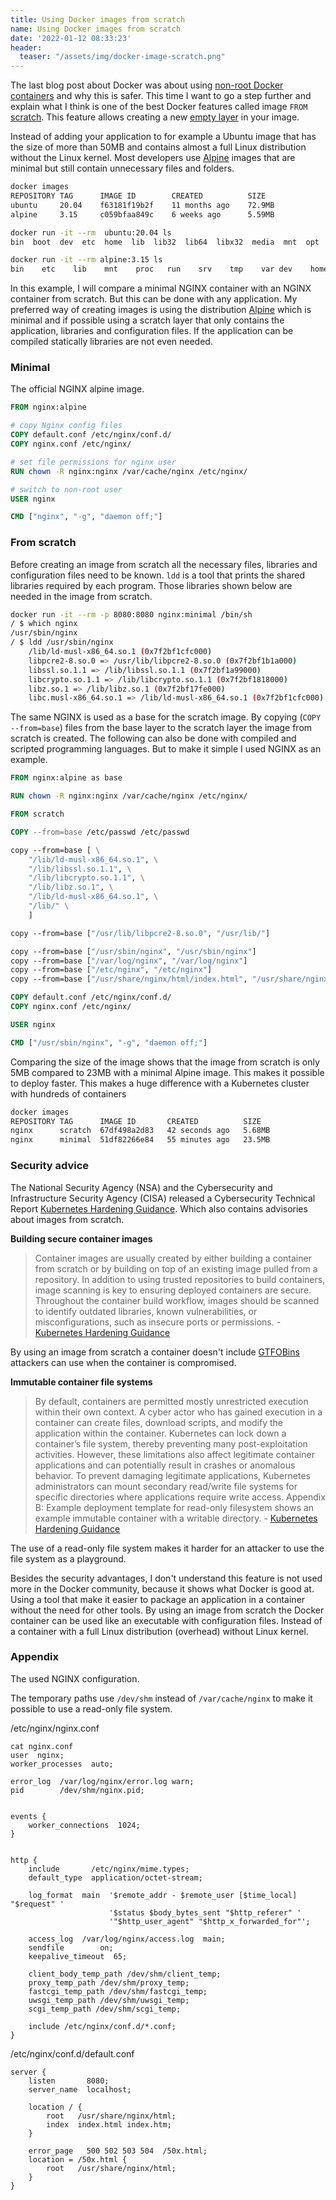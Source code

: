 ```yaml
---
title: Using Docker images from scratch
name: Using Docker images from scratch
date: '2022-01-12 08:33:23'
header:
  teaser: "/assets/img/docker-image-scratch.png"
---
```


The last blog post about Docker was about using [non-root Docker containers](https://zawadidone.nl/how-to-use-non-root-docker-containers/) and why this is safer. This time I want to go a step further and explain what I think is one of the best Docker features called image `FROM` [scratch](https://hub.docker.com/_/scratch). This feature allows creating a new [empty layer](https://docs.docker.com/develop/develop-images/baseimages/) in your image.


Instead of adding your application to for example a Ubuntu image that has the size of more than 50MB and contains almost a full Linux distribution without the Linux kernel. Most developers use [Alpine](https://www.alpinelinux.org/) images that are minimal but still contain unnecessary files and folders.

```bash
docker images
REPOSITORY TAG      IMAGE ID        CREATED          SIZE
ubuntu     20.04    f63181f19b2f    11 months ago    72.9MB
alpine     3.15     c059bfaa849c    6 weeks ago      5.59MB

docker run -it --rm  ubuntu:20.04 ls
bin  boot  dev  etc  home  lib  lib32  lib64  libx32  media  mnt  opt  proc  root  run  sbin  srv  sys  tmp  usr  var

docker run -it --rm alpine:3.15 ls
bin    etc    lib    mnt    proc   run    srv    tmp    var dev    home   media  opt    root   sbin   sys    usr
```

In this example, I will compare a minimal NGINX container with an NGINX container from scratch. But this can be done with any application.  My preferred way of creating images is using the distribution [Alpine](https://www.alpinelinux.org/) which is minimal and if possible using a scratch layer that only contains the application, libraries and configuration files. If the application can be compiled statically libraries are not even needed.

### Minimal
The official NGINX alpine image.

```Dockerfile
FROM nginx:alpine

# copy Nginx config files
COPY default.conf /etc/nginx/conf.d/
COPY nginx.conf /etc/nginx/

# set file permissions for nginx user
RUN chown -R nginx:nginx /var/cache/nginx /etc/nginx/

# switch to non-root user
USER nginx

CMD ["nginx", "-g", "daemon off;"]
```
### From scratch
Before creating an image from scratch all the necessary files, libraries and configuration files need to be known. `ldd` is a tool that prints the shared libraries required by each program. Those libraries shown below are needed in the image from scratch.

```bash
docker run -it --rm -p 8080:8080 nginx:minimal /bin/sh
/ $ which nginx
/usr/sbin/nginx
/ $ ldd /usr/sbin/nginx
	/lib/ld-musl-x86_64.so.1 (0x7f2bf1cfc000)
	libpcre2-8.so.0 => /usr/lib/libpcre2-8.so.0 (0x7f2bf1b1a000)
	libssl.so.1.1 => /lib/libssl.so.1.1 (0x7f2bf1a99000)
	libcrypto.so.1.1 => /lib/libcrypto.so.1.1 (0x7f2bf1818000)
	libz.so.1 => /lib/libz.so.1 (0x7f2bf17fe000)
	libc.musl-x86_64.so.1 => /lib/ld-musl-x86_64.so.1 (0x7f2bf1cfc000)
```

The same NGINX is used as a base for the scratch image. By copying (`COPY --from=base`) files from the base layer to the scratch layer the image from scratch is created. The following can also be done with compiled and scripted programming languages. But to make it simple I used NGINX as an example.


```Dockerfile
FROM nginx:alpine as base

RUN chown -R nginx:nginx /var/cache/nginx /etc/nginx/

FROM scratch

COPY --from=base /etc/passwd /etc/passwd

copy --from=base [ \
    "/lib/ld-musl-x86_64.so.1", \
    "/lib/libssl.so.1.1", \
    "/lib/libcrypto.so.1.1", \
    "/lib/libz.so.1", \
    "/lib/ld-musl-x86_64.so.1", \
    "/lib/" \
    ]

copy --from=base ["/usr/lib/libpcre2-8.so.0", "/usr/lib/"]

copy --from=base ["/usr/sbin/nginx", "/usr/sbin/nginx"]
copy --from=base ["/var/log/nginx", "/var/log/nginx"]
copy --from=base ["/etc/nginx", "/etc/nginx"]
copy --from=base ["/usr/share/nginx/html/index.html", "/usr/share/nginx/html/index.html"]

COPY default.conf /etc/nginx/conf.d/
COPY nginx.conf /etc/nginx/

USER nginx

CMD ["/usr/sbin/nginx", "-g", "daemon off;"]
```

Comparing the size of the image shows that the image from scratch is only 5MB compared to 23MB with a minimal Alpine image. This makes it possible to deploy faster. This makes a huge difference with a Kubernetes cluster with hundreds of containers

```bash
docker images
REPOSITORY TAG      IMAGE ID       CREATED          SIZE
nginx      scratch  67df498a2d83   42 seconds ago   5.68MB
nginx      minimal  51df82266e84   55 minutes ago   23.5MB
```

### Security advice
The National Security Agency (NSA) and the Cybersecurity and Infrastructure Security Agency (CISA) released a Cybersecurity Technical Report [Kubernetes Hardening Guidance](https://media.defense.gov/2021/Aug/03/2002820425/-1/-1/1/CTR_KUBERNETES%20HARDENING%20GUIDANCE.PDF). Which also contains advisories about images from scratch.

**Building secure container images**
> Container images are usually created by either building a container from scratch or by
building on top of an existing image pulled from a repository. In addition to using trusted
repositories to build containers, image scanning is key to ensuring deployed containers
are secure. Throughout the container build workflow, images should be scanned to
identify outdated libraries, known vulnerabilities, or misconfigurations, such as insecure
ports or permissions. - [Kubernetes Hardening Guidance](https://media.defense.gov/2021/Aug/03/2002820425/-1/-1/1/CTR_KUBERNETES%20HARDENING%20GUIDANCE.PDF)

By using an image from scratch a container doesn't include  [GTFOBins](https://gtfobins.github.io/) attackers can use when the container is compromised.

**Immutable container file systems**
> By default, containers are permitted mostly unrestricted execution within their own
context. A cyber actor who has gained execution in a container can create files,
download scripts, and modify the application within the container. Kubernetes can lock
down a container’s file system, thereby preventing many post-exploitation activities.
However, these limitations also affect legitimate container applications and can
potentially result in crashes or anomalous behavior. To prevent damaging legitimate
applications, Kubernetes administrators can mount secondary read/write file systems for
specific directories where applications require write access. Appendix B: Example
deployment template for read-only filesystem shows an example immutable
container with a writable directory. - [Kubernetes Hardening Guidance](https://media.defense.gov/2021/Aug/03/2002820425/-1/-1/1/CTR_KUBERNETES%20HARDENING%20GUIDANCE.PDF)

The use of a read-only file system makes it harder for an attacker to use the file system as a playground.

Besides the security advantages, I don't understand this feature is not used more in the Docker community, because it shows what Docker is good at. Using a tool that make it easier to package an application in a container without the need for other tools. By using an image from scratch the Docker container can be used like an executable with configuration files. Instead of a container with a full Linux distribution (overhead) without Linux kernel.
### Appendix
The used NGINX configuration.

The temporary paths use `/dev/shm` instead of `/var/cache/nginx` to make it possible to use a read-only file system.

/etc/nginx/nginx.conf
```
cat nginx.conf
user  nginx;
worker_processes  auto;

error_log  /var/log/nginx/error.log warn;
pid        /dev/shm/nginx.pid;


events {
    worker_connections  1024;
}


http {
    include       /etc/nginx/mime.types;
    default_type  application/octet-stream;

    log_format  main  '$remote_addr - $remote_user [$time_local] "$request" '
                      '$status $body_bytes_sent "$http_referer" '
                      '"$http_user_agent" "$http_x_forwarded_for"';

    access_log  /var/log/nginx/access.log  main;
    sendfile        on;
    keepalive_timeout  65;

    client_body_temp_path /dev/shm/client_temp;
    proxy_temp_path /dev/shm/proxy_temp;
    fastcgi_temp_path /dev/shm/fastcgi_temp;
    uwsgi_temp_path /dev/shm/uwsgi_temp;
    scgi_temp_path /dev/shm/scgi_temp;

    include /etc/nginx/conf.d/*.conf;
}
```

/etc/nginx/conf.d/default.conf
```
server {
    listen       8080;
    server_name  localhost;

    location / {
        root   /usr/share/nginx/html;
        index  index.html index.htm;
    }

    error_page   500 502 503 504  /50x.html;
    location = /50x.html {
        root   /usr/share/nginx/html;
    }
}
```
